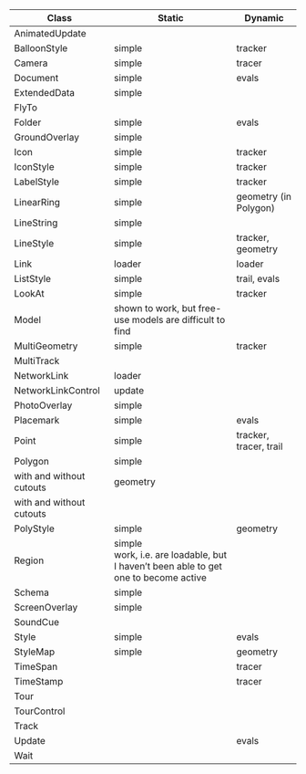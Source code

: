 | Class | Static | Dynamic |
| --- | --- | --- |
| AnimatedUpdate |  |  |
| BalloonStyle | simple | tracker |
| Camera | simple | tracer |
| Document | simple | evals |
| ExtendedData | simple |  |
| FlyTo |  |  |
| Folder | simple | evals |
| GroundOverlay | simple |  |
| Icon | simple | tracker |
| IconStyle | simple | tracker |
| LabelStyle | simple | tracker |
| LinearRing | simple | geometry (in Polygon) |
| LineString | simple |  |
| LineStyle | simple | tracker, geometry |
| Link | loader | loader |
| ListStyle | simple | trail, evals |
| LookAt | simple | tracker |
| Model | shown to work, but free-use models are difficult to find |  |
| MultiGeometry | simple | tracker |
| MultiTrack |  |  |
| NetworkLink | loader |  |
| NetworkLinkControl | update |  |
| PhotoOverlay | simple |  |
| Placemark | simple | evals |
| Point | simple | tracker, tracer, trail |
| Polygon | simple |
| with and without cutouts | geometry |
| with and without cutouts |
| PolyStyle | simple | geometry |
| Region | simple<br>work, i.e. are loadable, but I haven’t been able to get one to become active |  |
| Schema | simple |  |
| ScreenOverlay | simple |  |
| SoundCue |  |  |
| Style | simple | evals |
| StyleMap | simple | geometry |
| TimeSpan |  | tracer |
| TimeStamp |  | tracer |
| Tour |  |  |
| TourControl |  |  |
| Track |  |  |
| Update |  | evals |
| Wait |  |  |
